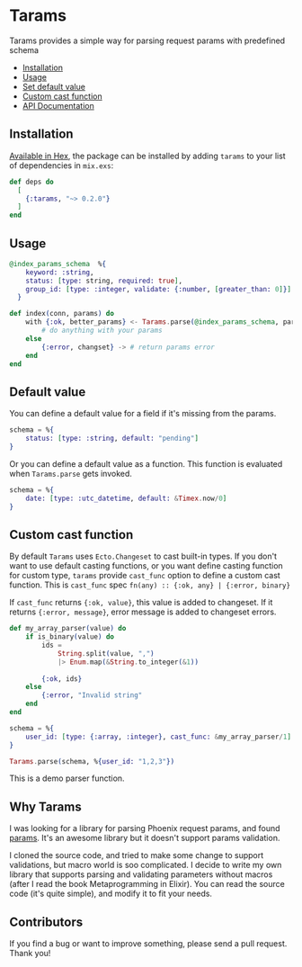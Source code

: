 # Tarams

Tarams provides a simple way for parsing request params with predefined schema

- [Installation](#installation)
- [Usage](#usage)
- [Set default value](#default-value)
- [Custom cast function](#custom-cast-function)
- [API Documentation](https://hexdocs.pm/tarams/)

## Installation

[Available in Hex](https://hex.pm/tarams), the package can be installed
by adding `tarams` to your list of dependencies in `mix.exs`:

```elixir
def deps do
  [
    {:tarams, "~> 0.2.0"}
  ]
end
```

## Usage

```elixir
@index_params_schema  %{
    keyword: :string,
    status: [type: string, required: true],
    group_id: [type: :integer, validate: {:number, [greater_than: 0]}]
  }

def index(conn, params) do
    with {:ok, better_params} <- Tarams.parse(@index_params_schema, params) do
        # do anything with your params
    else
        {:error, changset} -> # return params error
    end
end
```

## Default value
You can define a default value for a field if it's missing from the params.

```elixir
schema = %{
    status: [type: :string, default: "pending"]
}
```

Or you can define a default value as a function. This function is evaluated when `Tarams.parse` gets invoked.

```elixir
schema = %{
    date: [type: :utc_datetime, default: &Timex.now/0]
}
```

## Custom cast function
By default `Tarams` uses `Ecto.Changeset` to cast built-in types. If you don't want to use default casting functions, or you want define casting function for custom type, `tarams` provide `cast_func` option to define a custom cast function.
This is `cast_func` spec `fn(any) :: {:ok, any} | {:error, binary}`

If `cast_func` returns `{:ok, value}`, this value is added to changeset.
If it returns `{:error, message}`, error message is added to changeset errors.

```elixir
def my_array_parser(value) do
    if is_binary(value) do
        ids = 
            String.split(value, ",")
            |> Enum.map(&String.to_integer(&1))
        
        {:ok, ids}
    else
        {:error, "Invalid string"
    end
end

schema = %{
    user_id: [type: {:array, :integer}, cast_func: &my_array_parser/1]
}

Tarams.parse(schema, %{user_id: "1,2,3"})
```
This is a demo parser function.

## Why Tarams

I was looking for a library for parsing Phoenix request params, and found [params](https://github.com/vic/params). It's an awesome library but it doesn't support params validation.

I cloned the source code, and tried to make some change to support validations, but macro world is soo complicated. I decide to write my own library that supports parsing and validating parameters without macros (after I read the book Metaprogramming in Elixir). You can read the source code (it's quite simple), and modify it to fit your needs.


## Contributors
If you find a bug or want to improve something, please send a pull request. Thank you!
